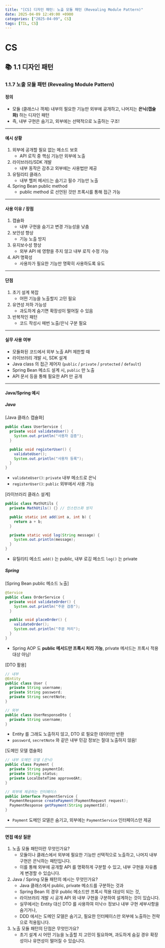 ```yaml
---
title: "[CS] 디자인 패턴: 노출 모듈 패턴 (Revealing Module Pattern)"
date: 2025-04-09 12:49:00 +0900
categories: ["2025-04-09", CS]
tags: [TIL, CS]
---
```

# CS
## 📚 1.1 디자인 패턴

### 1.1.7 노출 모듈 패턴 (Revealing Module Pattern)

#### 정의
- 모듈 (클래스나 객체) 내부의 필요한 기능만 외부에 공개하고, 나머지는 **은닉(캡슐화)** 하는 디자인 패턴
- 즉, 내부 구현은 숨기고, 외부에는 선택적으로 노출하는 구조!

---

#### 예시 상황
1. 외부에 공개할 필요 없는 메소드 보호
   - API 로직 중 핵심 기능만 외부에 노출
2. 라이브러리/SDK 개발
   - 내부 동작은 감추고 외부에는 사용법만 제공
3. 유틸리티 클래스
   - 내부 헬퍼 메서드는 숨기고 필수 기능만 노출
4. Spring Bean public method
   - public method 로 선언된 것만 프록시를 통해 접근 가능

---

#### 사용 이유 / 장점
1. 캡슐화
   - 내부 구현을 숨기고 변경 가능성을 낮춤
2. 보안성 향상
   - 기능 노출 방지
3. 유지보수성 향상
   - 외부 API 에 영향을 주지 않고 내부 로직 수정 가능
4. API 명확성
   - 사용자가 필요한 기능만 명확히 사용하도록 유도

---

#### 단점
1. 초기 설계 복잡
   - 어떤 기능을 노출할지 고민 필요
2. 유연성 저하 가능성
   - 과도하게 숨기면 확장성이 떨어질 수 있음
3. 반복적인 패턴
   - 코드 작성시 매번 노출/은닉 구분 필요

---

#### 실무 사용 여부
- 모듈화된 코드에서 외부 노출 API 제한할 때
- 라이브러리 개발 시, SDK 설계
- Java class 의 접근 제어자 (`public` / `private` / `protected` / `default`)
- Spring Bean 메소드 설계 시, `public` 만 노출
- API 문서 등을 통해 필요한 API 만 공개

---

#### Java/Spring 예시
##### Java

[Java 클래스 캡슐화]

```java
public class UserService {
  private void validateUser() {
    System.out.println("사용자 검증");
  }

  public void registerUser() {
    validateUser();
    System.out.println("사용자 등록");
  }
}

```
- `validateUser()`: `private` 내부 메소드로 은닉
- `registerUser()`: `public` 외부에서 사용 가능

[라이브러리 클래스 설계]

```java
public class MathUtils {
  private MathUtils() {} // 인스턴스화 방지

  public static int add(int a, int b) {
    return a + b;
  }

  private static void log(String message) {
    System.out.println(message);
  }
}

```

- 유틸리티 메소드 `add()` 는 public, 내부 로깅 메소드 `log()` 는 private

##### Spring

[Spring Bean public 메소드 노출]

```java
@Service
public class OrderService {
  private void validateOrder() {
    System.out.println("주문 검증");
  }

  public void placeOrder() {
    validateOrder();
    System.out.println("주문 처리");
  }
}
```
- Spring AOP 도 **public 메서드만 프록시 처리 가능**, private 메서드는 프록시 적용 대상 아님!

[DTO 활용]

```java
// 내부
@Entity
public class User {
  private String username;
  private String password;
  private String secretNote;
}

// 외부
public class UserResponseDto {
  private String username;
}

```
- Entity 를 그래도 노출하지 않고, DTO 로 필요한 데이터만 반환
- `password`, `secretNote` 와 같은 내부 민감 정보는 절대 노출하지 않음!

[도메인 모델 캡슐화]

```java
// 내부 도메인 모델 (은닉)
public class Payment {
  private String paymentId;
  private String status;
  private LocalDateTime approvedAt;
}

// 외부에 제공하는 인터페이스
public interface PaymentService {
  PaymentResponse createPayment(PaymentRequest request);
  PaymentResponse getPayment(String paymentId);
}

```
- `Payment` 도메인 모델은 숨기고, 외부에는 `PaymentService` 인터페이스만 제공

---

#### 면접 예상 질문
1. 노출 모듈 패턴이란 무엇인가요?
   - 모듈이나 클래스에서 외부에 필요한 기능만 선택적으로 노출하고, 나머지 내부 구현은 은닉하는 패턴입니다.
   - 이를 통해 외부에 공개할 API 를 명확하게 구분할 수 있고, 내부 구현을 자유롭게 변경할 수 있습니다.
2. Java / Spring 모듈 패턴의 예시는 무엇인가요?
   - Java 클래스에서 public, private 메소드를 구분하는 것과
   - Spring Bean 의 경우 public 메소드만 프록시 적용 대상이 되는 것,
   - 라이브러리 개발 시 공개 API 와 내부 구현을 구분하여 설계하는 것이 있습니다.
   - 실무에서는 Entity 대신 DTO 를 사용하여 미낙ㅁ 정보나 내부 구현 세부사항을 숨기거나,
   - DDD 에서는 도메인 모델은 숨기고, 필요한 인터페이스만 외부에 노출하는 전략으로 적용됩니다.
3. 노출 모듈 패턴의 단점은 무엇인가요?
   - 초기 설계 시 어떤 기능을 노출할 지 고민이 필요하며, 과도하게 숨길 경우 확장성이나 유연성이 떨어질 수 있습니다.
